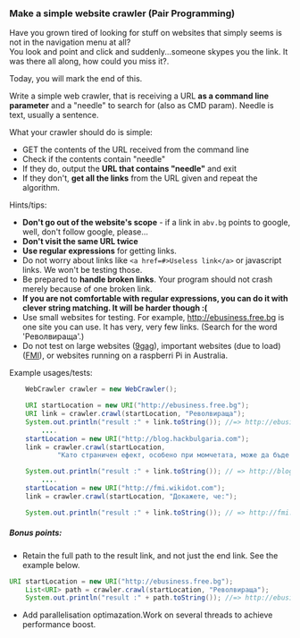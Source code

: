 ### Make a simple website crawler (Pair Programming)
Have you grown tired of looking for stuff on websites that simply seems is not in the navigation menu at all?  
You look and point and click and suddenly...someone skypes you the link. It was there all along, how could you miss it?.  

Today, you will mark the end of this.

Write a simple web crawler, that is receiving a URL **as a command line parameter** and a "needle" to search for (also as CMD param).
Needle is text, usually a sentence.

What your crawler should do is simple:
- GET the contents of the URL received from the command line
- Check if the contents contain "needle"
- If they do, output the **URL that contains "needle"** and exit
- If they don't, **get all the links** from the URL given and repeat the algorithm.

Hints/tips:
- **Don't go out of the website's scope** - if a link in `abv.bg` points to google, well, don't follow google, please... 
- **Don't visit the same URL twice** 
- **Use regular expressions** for getting links. 
- Do not worry about links like `<a href=#>Useless link</a>` or javascript links. We won't be testing those.
- Be prepared to **handle broken links**. Your program should not crash merely because of one broken link.
- **If you are not comfortable with regular expressions, you can do it with clever string matching. It will be harder though :(**
- Use small websites for testing. For example, http://ebusiness.free.bg is one site you can use. It has very, very few links. (Search for the word 'Револвираща'.)
- Do not test on large websites ([9gag](http://9gag.com)), important websites (due to load) ([FMI](http://fmi.uni-sofia.bg)), or websites running on a raspberri Pi in Australia.

Example usages/tests:
```java
	WebCrawler crawler = new WebCrawler();

	URI startLocation = new URI("http://ebusiness.free.bg");
	URI link = crawler.crawl(startLocation, "Револвираща"); 
	System.out.println("result :" + link.toString()); //=> http://ebusiness.free.bg/cards_bank_cards.html
        ....
	startLocation = new URI("http://blog.hackbulgaria.com");
	link = crawler.crawl(startLocation,
			"Като страничен ефект, особено при момчетата, може да бъде бързо-растяща брада.");

	System.out.println("result :" + link.toString()); // => http://blog.hackbulgaria.com/fall-of-the-hackers/
        ....
	startLocation = new URI("http://fmi.wikidot.com");
	link = crawler.crawl(startLocation, "Докажете, че:");

	System.out.println("result :" + link.toString()); // => http://fmi.wikidot.com/anal-examination-1
```

##### Bonus points:
- Retain the full path to the result link, and not just the end link. See the example below.
```java
URI startLocation = new URI("http://ebusiness.free.bg");
	List<URI> path = crawler.crawl(startLocation, "Револвираща"); 
	System.out.println("result :" + path.toString()); //=> http://ebusiness.free.bg/cards_bank_cards.html // => http://ebusiness.free.bg, http://ebusiness.free.bg/index.html, http://ebusiness.free.bg/cards_bank_cards.html
```
- Add parallelisation optimazation.Work on several threads to achieve performance boost.


